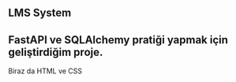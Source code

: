 ## LMS System

FastAPI ve SQLAlchemy pratiği yapmak için geliştirdiğim proje. 
---
Biraz da HTML ve CSS
